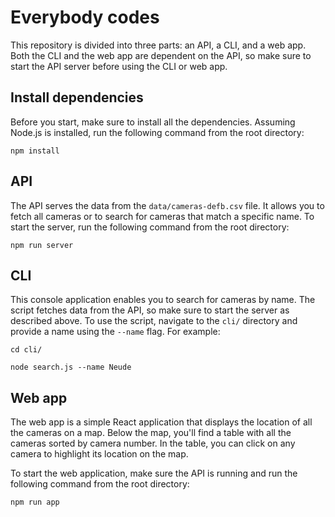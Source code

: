 # Everybody codes

This repository is divided into three parts: an API, a CLI, and a web app. Both the CLI and the web app are dependent on the API, so make sure to start the API server before using the CLI or web app.

## Install dependencies

Before you start, make sure to install all the dependencies. Assuming Node.js is installed, run the following command from the root directory:

`npm install`

## API

The API serves the data from the `data/cameras-defb.csv` file. It allows you to fetch all cameras or to search for cameras that match a specific name. To start the server, run the following command from the root directory:

`npm run server`

## CLI

This console application enables you to search for cameras by name. The script fetches data from the API, so make sure to start the server as described above. To use the script, navigate to the `cli/` directory and provide a name using the `--name` flag. For example:

`cd cli/`

`node search.js --name Neude`

## Web app

The web app is a simple React application that displays the location of all the cameras on a map. Below the map, you'll find a table with all the cameras sorted by camera number. In the table, you can click on any camera to highlight its location on the map.

To start the web application, make sure the API is running and run the following command from the root directory:

`npm run app`
